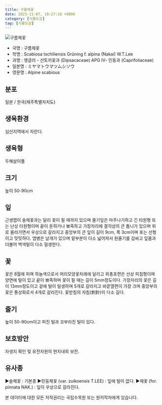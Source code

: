 ```yaml
---
title: 구름체꽃
date: 2023-11-07, 18:27:16 +0800
category: [식물도감]
tag: [식물도감]
---
```




![구름체꽃](http://www.nature.go.kr/fileUpload/plants/basic/Dipsacaceae/Scabiosa/16941/1_th2.JPG)
- 국명 : 구름체꽃
- 학명 : Scabiosa tschiliensis Grüning f. alpina (Nakai) W.T.Lee
- 과명 : 앵글러 - 산토끼꽃과 (Dipsacaceae) APG Ⅳ- 인동과 (Caprifoliaceae)
- 일본명 : ミヤマトウマツムシソウ
- 영문명 : Alpine scabious


## 분포
일본 / 한국(제주특별자치도) 
## 생육환경
심산지역에서 자란다.
## 생육형
두해살이풀
## 크기
높이 50-90cm
## 잎
근생엽이 솔체꽃과는 달리 꽃이 필 때까지 있으며 줄기잎은 마주나기하고 긴 타원형 또는 난상 타원형이며 끝이 둔하거나 뾰족하고 가장자리에 결각상의 큰 톱니가 있으며 위로 올라가면서 우상으로 갈라지고 중앙부의 큰 잎이 길이 9cm, 폭 3cm이며 포는 선형이고 밋밋하다. 엽병은 날개가 있으며 밑부분이 다소 넓어져서 원줄기를 감싸고 잎몸과 더불어 백색털이 다소 밀생한다.
## 꽃
꽃은 8월에 피며 하늘색으로서 머리모양꽃차례에 달리고 외총포편은 선상 피침형이며 양면에 털이 있고 끝이 뾰족하며 꽃이 필 때는 길이 5mm정도이다. 가장자리의 꽃은 길이 13mm정도이고 겉에 털이 밀생하며 5개로 갈라지고 바깥열편이 가장 크며 중앙부의 꽃은 통상화로서 4개로 갈라진다. 꽃받침의 자침(刺針)이 다소 길다.
## 줄기
높이 50-90cm이고 퍼진 털과 꼬부라진 털이 있다.
## 보호방안
자생지 확인 및 유전자원의 현지내외 보전.
## 유사종
▶솔체꽃 : 기본종 ▶민둥체꽃 (var. zuikoensis T.LEE) : 잎에 털이 없다. ▶체꽃 (for. pinnata NAK.) : 잎이 우상으로 갈라진다.






본 데이터에 대한 모든 저작권리는 국립수목원 또는 원저작자에게 있습니다.
